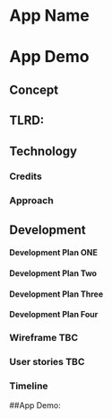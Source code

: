 # App Name

# App Demo

## Concept 

## TLRD: 

## Technology

### Credits 
### Approach

## Development 

#### Development Plan ONE 
#### Development Plan Two 
#### Development Plan Three 
#### Development Plan Four

### Wireframe TBC

### User stories TBC

### Timeline 

##App Demo:
